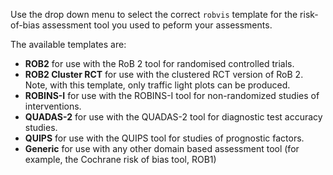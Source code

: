 Use the drop down menu to select the correct `robvis` template for the risk-of-bias assessment tool you used to peform your assessments. 

The available templates are:
* __ROB2__ for use with the RoB 2 tool for randomised controlled trials. 
* __ROB2 Cluster RCT__ for use with the clustered RCT version of RoB 2. Note, with this template, only traffic light plots can be produced.
* __ROBINS-I__ for use with the ROBINS-I tool for non-randomized studies of interventions.
* __QUADAS-2__ for use with the QUADAS-2 tool for diagnostic test accuracy studies.
* __QUIPS__ for use with the QUIPS tool for studies of prognostic factors.
* __Generic__ for use with any other domain based assessment tool (for example, the Cochrane risk of bias tool, ROB1)
